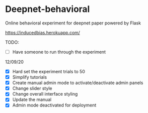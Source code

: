 # Deepnet-behavioral
Online behavioral experiment for deepnet paper powered by Flask

https://inducedbias.herokuapp.com/

TODO:
- [ ] Have someone to run through the experiment

12/09/20 <br>
- [x] Hard set the experiment trials to 50
- [x] Simplify tutorials
- [x] Create manual admin mode to activate/deactivate admin panels
- [x] Change slider style
- [x] Change overall interface styling
- [x] Update the manual
- [x] Admin mode deactivated for deployment
